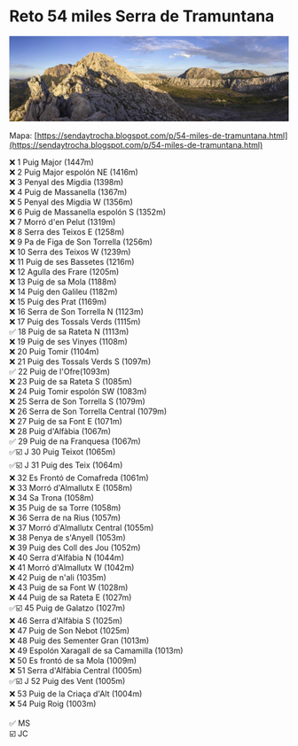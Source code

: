 # Reto 54 miles Serra de Tramuntana
<img src="images/tramuntana-mallorca.jpg">

Mapa: [https://sendaytrocha.blogspot.com/p/54-miles-de-tramuntana.html](https://sendaytrocha.blogspot.com/p/54-miles-de-tramuntana.html)

❌ 1 Puig Major (1447m) <br>
❌ 2 Puig Major espolón NE (1416m) <br>
❌ 3 Penyal des Migdia (1398m) <br>
❌ 4 Puig de Massanella (1367m) <br>
❌ 5 Penyal des Migdia W (1356m) <br>
❌ 6 Puig de Massanella espolón S (1352m) <br>
❌ 7 Morró d'en Pelut (1319m) <br>
❌ 8 Serra des Teixos E (1258m) <br>
❌ 9 Pa de Figa de Son Torrella (1256m) <br>
❌ 10 Serra des Teixos W (1239m) <br>
❌ 11 Puig de ses Bassetes (1216m) <br>
❌ 12 Agulla des Frare (1205m) <br>
❌ 13 Puig de sa Mola (1188m) <br>
❌ 14 Puig den Galileu (1182m) <br>
❌ 15 Puig des Prat (1169m) <br>
❌ 16 Serra de Son Torrella N (1123m) <br>
❌ 17 Puig des Tossals Verds (1115m) <br>
✅ 18 Puig de sa Rateta N (1113m) <br>
❌ 19 Puig de ses Vinyes (1108m) <br>
❌ 20 Puig Tomir (1104m) <br>
❌ 21 Puig des Tossals Verds S (1097m) <br>
✅ 22 Puig de l'Ofre(1093m) <br>
❌ 23 Puig de sa Rateta S (1085m) <br>
❌ 24 Puig Tomir espolón SW (1083m) <br>
❌ 25 Serra de Son Torrella S (1079m) <br>
❌ 26 Serra de Son Torrella Central (1079m) <br>
❌ 27 Puig de sa Font E (1071m) <br>
❌ 28 Puig d'Alfàbia (1067m) <br>
✅ 29 Puig de na Franquesa (1067m) <br>
✅☑️ J 30 Puig Teixot (1065m) <br>
✅☑️ J 31 Puig des Teix (1064m) <br>
❌ 32 Es Frontó de Comafreda (1061m) <br>
❌ 33 Morró d'Almallutx E (1058m) <br>
❌ 34 Sa Trona (1058m) <br>
❌ 35 Puig de sa Torre (1058m) <br>
❌ 36 Serra de na Rius (1057m) <br>
❌ 37 Morró d'Almallutx Central (1055m) <br>
❌ 38 Penya de s'Anyell (1053m) <br>
❌ 39 Puig des Coll des Jou (1052m) <br>
❌ 40 Serra d'Alfàbia N (1044m) <br>
❌ 41 Morró d'Almallutx W (1042m) <br>
❌ 42 Puig de n'ali (1035m) <br>
❌ 43 Puig de sa Font W (1028m) <br>
❌ 44 Puig de sa Rateta E (1027m) <br>
✅☑️ 45 Puig de Galatzo (1027m) <br>
❌ 46 Serra d'Alfàbia S (1025m) <br>
❌ 47 Puig de Son Nebot (1025m) <br>
❌ 48 Puig des Sementer Gran (1013m) <br>
❌ 49 Espolón Xaragall de sa Camamilla (1013m) <br>
❌ 50 Es frontó de sa Mola (1009m) <br>
❌ 51 Serra d'Alfàbia Central (1005m) <br>
✅☑️ J 52 Puig des Vent (1005m) <br>
❌ 53 Puig de la Criaça d'Alt (1004m) <br>
❌ 54 Puig Roig (1003m)  <br>
<br>
✅ MS <br>
☑️ JC
